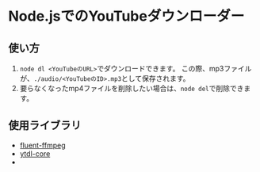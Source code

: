 # Node.jsでのYouTubeダウンローダー

## 使い方

1. `node dl <YouTubeのURL>`でダウンロードできます。
この際、mp3ファイルが、`./audio/<YouTubeのID>.mp3`として保存されます。
2. 要らなくなったmp4ファイルを削除したい場合は、`node del`で削除できます。

## 使用ライブラリ

- [fluent-ffmpeg](https://github.com/fluent-ffmpeg/node-fluent-ffmpeg)
- [ytdl-core](https://github.com/fent/node-ytdl-core)
- []()
